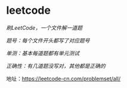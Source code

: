 # leetcode

*刷LeetCode，一个文件解一道题*

*题号：每个文件开头都写了对应题号*

*单测：基本每道题都有单元测试*

*正确性：有几道题没写对，其他都是正确的*

地址：https://leetcode-cn.com/problemset/all/ 
